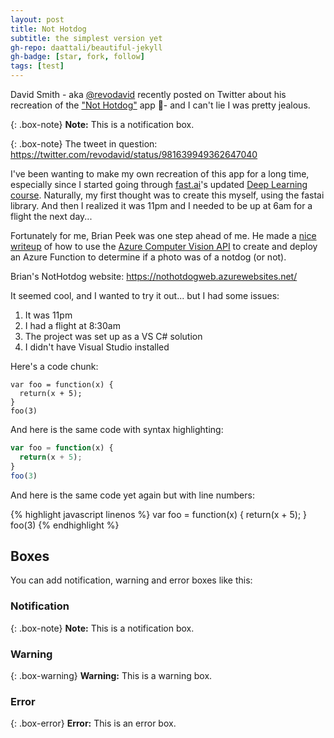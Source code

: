 ```yaml
---
layout: post
title: Not Hotdog
subtitle: the simplest version yet
gh-repo: daattali/beautiful-jekyll
gh-badge: [star, fork, follow]
tags: [test]
---
```


David Smith - aka [@revodavid](https://twitter.com/revodavid) recently posted on Twitter about his recreation of the ["Not Hotdog"](https://medium.com/@timanglade/how-hbos-silicon-valley-built-not-hotdog-with-mobile-tensorflow-keras-react-native-ef03260747f3) app 🌭- and I can't lie I was pretty jealous. 

{: .box-note}
**Note:** This is a notification box.

{: .box-note}
The tweet in question: https://twitter.com/revodavid/status/981639949362647040

I've been wanting to make my own recreation of this app for a long time, especially since I started going through [fast.ai](http://www.fast.ai/)'s updated [Deep Learning course](http://course.fast.ai/).
Naturally, my first thought was to create this myself, using the fastai library. And then I realized it was 11pm and I needed to be up at 6am for a flight the next day... 

Fortunately for me, Brian Peek was one step ahead of me. He made a [nice writeup](https://docs.microsoft.com/en-us/sandbox/demos/nothotdog) of how to use the [Azure Computer Vision API](https://docs.microsoft.com/en-us/azure/cognitive-services/computer-vision/) to create and deploy an Azure Function to determine if a photo was of a notdog (or not).

Brian's NotHotdog website: https://nothotdogweb.azurewebsites.net/

It seemed cool, and I wanted to try it out... but I had some issues:
1. It was 11pm
1. I had a flight at 8:30am
1. The project was set up as a VS C# solution
1. I didn't have Visual Studio installed





Here's a code chunk:

~~~
var foo = function(x) {
  return(x + 5);
}
foo(3)
~~~

And here is the same code with syntax highlighting:

```javascript
var foo = function(x) {
  return(x + 5);
}
foo(3)
```

And here is the same code yet again but with line numbers:

{% highlight javascript linenos %}
var foo = function(x) {
  return(x + 5);
}
foo(3)
{% endhighlight %}

## Boxes
You can add notification, warning and error boxes like this:

### Notification

{: .box-note}
**Note:** This is a notification box.

### Warning

{: .box-warning}
**Warning:** This is a warning box.

### Error

{: .box-error}
**Error:** This is an error box.
